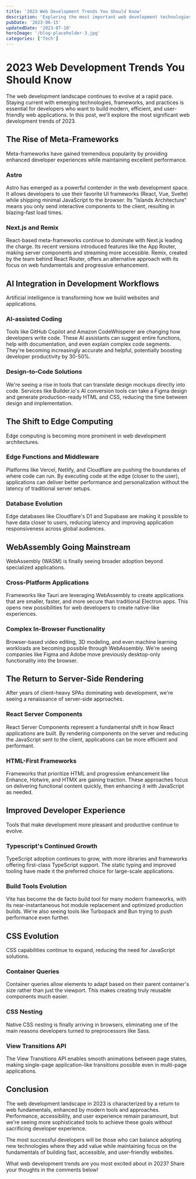 ```yaml
---
title: '2023 Web Development Trends You Should Know'
description: 'Exploring the most important web development technologies and practices that are shaping the industry this year'
pubDate: '2023-06-15'
updatedDate: '2023-07-10'
heroImage: '/blog-placeholder-3.jpg'
categories: ['Tech']
---
```


# 2023 Web Development Trends You Should Know

The web development landscape continues to evolve at a rapid pace. Staying current with emerging technologies, frameworks, and practices is essential for developers who want to build modern, efficient, and user-friendly web applications. In this post, we'll explore the most significant web development trends of 2023.

## The Rise of Meta-Frameworks

Meta-frameworks have gained tremendous popularity by providing enhanced developer experiences while maintaining excellent performance.

### Astro

Astro has emerged as a powerful contender in the web development space. It allows developers to use their favorite UI frameworks (React, Vue, Svelte) while shipping minimal JavaScript to the browser. Its "Islands Architecture" means you only send interactive components to the client, resulting in blazing-fast load times.

### Next.js and Remix

React-based meta-frameworks continue to dominate with Next.js leading the charge. Its recent versions introduced features like the App Router, making server components and streaming more accessible. Remix, created by the team behind React Router, offers an alternative approach with its focus on web fundamentals and progressive enhancement.

## AI Integration in Development Workflows

Artificial intelligence is transforming how we build websites and applications.

### AI-assisted Coding

Tools like GitHub Copilot and Amazon CodeWhisperer are changing how developers write code. These AI assistants can suggest entire functions, help with documentation, and even explain complex code segments. They're becoming increasingly accurate and helpful, potentially boosting developer productivity by 30-50%.

### Design-to-Code Solutions

We're seeing a rise in tools that can translate design mockups directly into code. Services like Builder.io's AI conversion tools can take a Figma design and generate production-ready HTML and CSS, reducing the time between design and implementation.

## The Shift to Edge Computing

Edge computing is becoming more prominent in web development architectures.

### Edge Functions and Middleware

Platforms like Vercel, Netlify, and Cloudflare are pushing the boundaries of where code can run. By executing code at the edge (closer to the user), applications can deliver better performance and personalization without the latency of traditional server setups.

### Database Evolution

Edge databases like Cloudflare's D1 and Supabase are making it possible to have data closer to users, reducing latency and improving application responsiveness across global audiences.

## WebAssembly Going Mainstream

WebAssembly (WASM) is finally seeing broader adoption beyond specialized applications.

### Cross-Platform Applications

Frameworks like Tauri are leveraging WebAssembly to create applications that are smaller, faster, and more secure than traditional Electron apps. This opens new possibilities for web developers to create native-like experiences.

### Complex In-Browser Functionality

Browser-based video editing, 3D modeling, and even machine learning workloads are becoming possible through WebAssembly. We're seeing companies like Figma and Adobe move previously desktop-only functionality into the browser.

## The Return to Server-Side Rendering

After years of client-heavy SPAs dominating web development, we're seeing a renaissance of server-side approaches.

### React Server Components

React Server Components represent a fundamental shift in how React applications are built. By rendering components on the server and reducing the JavaScript sent to the client, applications can be more efficient and performant.

### HTML-First Frameworks

Frameworks that prioritize HTML and progressive enhancement like Enhance, Hotwire, and HTMX are gaining traction. These approaches focus on delivering functional content quickly, then enhancing it with JavaScript as needed.

## Improved Developer Experience

Tools that make development more pleasant and productive continue to evolve.

### Typescript's Continued Growth

TypeScript adoption continues to grow, with more libraries and frameworks offering first-class TypeScript support. The static typing and improved tooling have made it the preferred choice for large-scale applications.

### Build Tools Evolution

Vite has become the de facto build tool for many modern frameworks, with its near-instantaneous hot module replacement and optimized production builds. We're also seeing tools like Turbopack and Bun trying to push performance even further.

## CSS Evolution

CSS capabilities continue to expand, reducing the need for JavaScript solutions.

### Container Queries

Container queries allow elements to adapt based on their parent container's size rather than just the viewport. This makes creating truly reusable components much easier.

### CSS Nesting

Native CSS nesting is finally arriving in browsers, eliminating one of the main reasons developers turned to preprocessors like Sass.

### View Transitions API

The View Transitions API enables smooth animations between page states, making single-page application-like transitions possible even in multi-page applications.

## Conclusion

The web development landscape in 2023 is characterized by a return to web fundamentals, enhanced by modern tools and approaches. Performance, accessibility, and user experience remain paramount, but we're seeing more sophisticated tools to achieve these goals without sacrificing developer experience.

The most successful developers will be those who can balance adopting new technologies where they add value while maintaining focus on the fundamentals of building fast, accessible, and user-friendly websites.

What web development trends are you most excited about in 2023? Share your thoughts in the comments below!